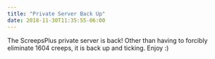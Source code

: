 ```yaml
---
title: "Private Server Back Up"
date: 2018-11-30T11:35:55-06:00
---
```


The ScreepsPlus private server is back! Other than having to forcibly eliminate 1604 creeps, it is back up and ticking. Enjoy :)

